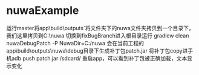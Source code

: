 # nuwaExample
运行master将app\build\outputs`将文件夹下的nuwa文件夹拷贝到一个目录下，我们这里拷贝到C:\nuwa
切换到fixBugBranch进入根目录运行
gradlew clean nuwaDebugPatch -P NuwaDir=C:/nuwa
会在当前工程的app\build\outputs\nuwa\debug目录下生成补丁包patch.jar 
将补丁包copy进手机adb push patch.jar /sdcard/
重启app，可以看到补丁包被正确加载，文本显示变化
